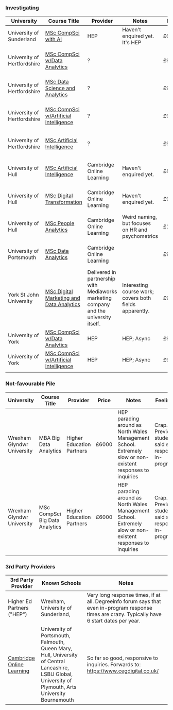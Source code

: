 ### Investigating

| University                  | Course Title                                                                                                                                                                                                                                                                                                               | Provider                                                                              | Notes                                                   | Price  |                    | Tier |
| --------------------------- | -------------------------------------------------------------------------------------------------------------------------------------------------------------------------------------------------------------------------------------------------------------------------------------------------------------------------- | ------------------------------------------------------------------------------------- | ------------------------------------------------------- | ------ | ------------------ | ---- |
| University of Sunderland    | [MSc CompSci with AI](https://online.sunderland.ac.uk/online-course/msc-computer-science-with-data-science/?utm_source=google&utm_medium=cpc&utm_campaign=sunderland_uk_msc_computer_science_online_aip&utm_content=msc_computer_science_data_science_prospecting&utm_term=onlinedatasciencepostgraduate&gad_source=1)     | HEP                                                                                   | Haven't enquired yet. It's HEP                          | £6780  |                    | Meh? |
| University of Hertfordshire | [MSc CompSci w/Data Analytics](https://online.herts.ac.uk/masters/msc-computer-science-with-data-analytics)                                                                                                                                                                                                                | ?                                                                                     |                                                         | £9000  | 2-Years Part-Time. |      |
| University of Hertfordshire | [MSc Data Science and Analytics](https://online.herts.ac.uk/masters/msc-data-science-and-analytics)                                                                                                                                                                                                                        | ?                                                                                     |                                                         | £9900  | 2-Years Part-Time. |      |
| University of Hertfordshire | [MSc CompSci w/Artificial Intelligence](https://online.herts.ac.uk/masters/msc-computer-science-with-artificial-intelligence)                                                                                                                                                                                              | ?                                                                                     |                                                         | £9000  | 2-Years Part-Time. |      |
| University of Hertfordshire | [MSc Artificial Intelligence](https://online.herts.ac.uk/masters/msc-artificial-intelligence)                                                                                                                                                                                                                              | ?                                                                                     |                                                         | £9900  | 2-Years Part-Time. |      |
| University of Hull          | [MSc Artificial Intelligence](https://online.hull.ac.uk/courses/msc-artificial-intelligence)                                                                                                                                                                                                                               | Cambridge Online Learning                                                             | Haven't enquired yet.                                   | £8250  | 2-Years Part-Time. |      |
| University of Hull          | [MSc Digital Transformation](https://online.hull.ac.uk/courses/msc-digital-transformation)                                                                                                                                                                                                                                 | Cambridge Online Learning                                                             | Haven't enquired yet.                                   | £9800  | 2-Years Part-Time  |      |
| University of Hull          | [MSc People Analytics](https://online.hull.ac.uk/courses/msc-people-analytics)                                                                                                                                                                                                                                             | Cambridge Online Learning                                                             | Weird naming, but focuses on HR and psychometrics       | £10600 | 2-Years Part-Time  |      |
| University of Portsmouth    | [MSc Data Analytics](https://studyonline.port.ac.uk/msc-data-analytics)                                                                                                                                                                                                                                                    | Cambridge Online Learning                                                             |                                                         | £9400  | 2-Years Part-Time  |      |
| York St John University     | [MSc Digital Marketing and Data Analytics](https://www.yorksj.ac.uk/courses/postgraduate/marketing-and-data-analytics/digital-marketing-and-data-analytics-online/#communicating-in-the-digital-age-)                                                                                                                      | Delivered in partnership with Mediaworks marketing company and the university itself. | Interesting course work; covers both fields apparently. | £9000  | 18-Months          |      |
| University of York          | [MSc CompSci w/Data Analytics](https://online.york.ac.uk/computersciencewithdataanalyticsmaster/?utm_source=google&utm_medium=cpc&utm_campaign=york_uk_msc_computer_science_data_analytics_online_aip&utm_content=msc_computer_science_data_analytics_prospecting&utm_term=data%20science%20masters%20online&gad_source=1) | HEP                                                                                   | HEP; Async                                              | £9000  |                    |      |
| University of York          | [MSc CompSci w/Artificial Intelligence](https://online.york.ac.uk/study-online/msc-computer-science-with-artificial-intelligence-online/#toggle-id-13)                                                                                                                                                                     | HEP                                                                                   | HEP; Async                                              | £9000  |                    |      |
|                             |                                                                                                                                                                                                                                                                                                                            |                                                                                       |                                                         |        |                    |      |

### Not-favourable Pile

| University                  | Course Title                   | Provider                  | Price | Notes                                                                                                       | Feelings                                              |
| --------------------------- | ------------------------------ | ------------------------- | ----- | ----------------------------------------------------------------------------------------------------------- | ----------------------------------------------------- |
| Wrexham  Glyndwr University | MBA Big Data Analytics         | Higher Education Partners | £6000 | HEP parading around as North Wales Management School. Extremely slow or non-existent responses to inquiries | Crap. Previous students said slow response in-program |
| Wrexham Glyndwr University  | MSc CompSci Big Data Analytics | Higher Education Partners | £6000 | HEP parading around as North Wales Management School. Extremely slow or non-existent responses to inquiries | Crap. Previous students said slow response in-program |
|                             |                                |                           |       |                                                                                                             |                                                       |
### 3rd Party Providers

| 3rd Party Provider                                                    | Known Schools                                                                                                                                            | Notes                                                                                                                                            |
| --------------------------------------------------------------------- | -------------------------------------------------------------------------------------------------------------------------------------------------------- | ------------------------------------------------------------------------------------------------------------------------------------------------ |
| Higher Ed Partners ("HEP")                                            | Wrexham, University of Sunderland,                                                                                                                       | Very long response times, if at all. Degreeinfo forum says that even in-program response times are crazy. Typically have 6 start dates per year. |
| [Cambridge Online Learning](https://www.cambridgeonlinelearning.com/) | University of Portsmouth, Falmouth, Queen Mary, Hull, University of Central Lancashire, LSBU Global, University of Plymouth, Arts University Bournemouth | So far so good, responsive to inquiries. Forwards to: https://www.cegdigital.co.uk/                                                              |
